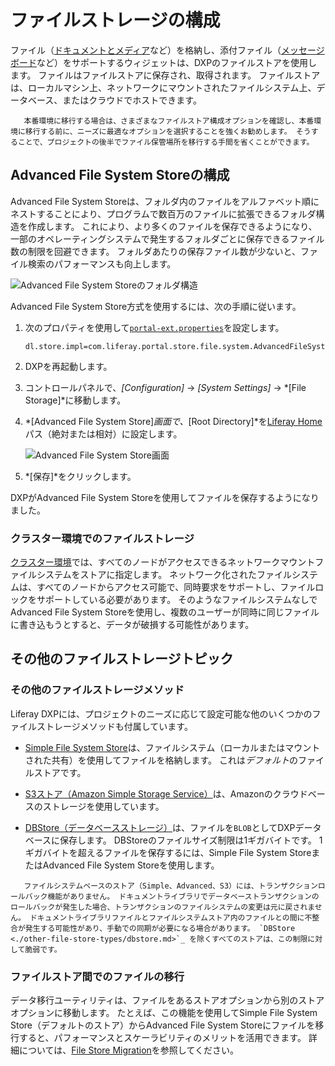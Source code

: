 # ファイルストレージの構成

ファイル（[ドキュメントとメディア](../../../collaboration-and-social/collaboration-and-social-overview.md)など）を格納し、添付ファイル（[メッセージボード](../../../collaboration-and-social/collaboration-and-social-overview.md)など）をサポートするウィジェットは、DXPのファイルストアを使用します。 ファイルはファイルストアに保存され、取得されます。 ファイルストアは、ローカルマシン上、ネットワークにマウントされたファイルシステム上、データベース、またはクラウドでホストできます。

``` important::
   本番環境に移行する場合は、さまざまなファイルストア構成オプションを確認し、本番環境に移行する前に、ニーズに最適なオプションを選択することを強くお勧めします。 そうすることで、プロジェクトの後半でファイル保管場所を移行する手間を省くことができます。
```

## Advanced File System Storeの構成

Advanced File System Storeは、フォルダ内のファイルをアルファベット順にネストすることにより、プログラムで数百万のファイルに拡張できるフォルダ構造を作成します。 これにより、より多くのファイルを保存できるようになり、一部のオペレーティングシステムで発生するフォルダごとに保存できるファイル数の制限を回避できます。 フォルダあたりの保存ファイル数が少ないと、ファイル検索のパフォーマンスも向上します。

![Advanced File System Storeのフォルダ構造](./configuring-file-storage/images/01.png)

Advanced File System Store方式を使用するには、次の手順に従います。

1.  次のプロパティを使用して[`portal-ext.properties`](../../../installation-and-upgrades/reference/portal-properties.md)を設定します。

    ``` properties
    dl.store.impl=com.liferay.portal.store.file.system.AdvancedFileSystemStore
    ```

2.  DXPを再起動します。

3.  コントロールパネルで、*[Configuration]* → *[System Settings]* → *[File Storage]*に移動します。

4.  *[Advanced File System Store]*画面で、*[Root Directory]*を[Liferay Home](../../../installation-and-upgrades/reference/liferay-home.md)パス（絶対または相対）に設定します。

    ![Advanced File System Store画面](./configuring-file-storage/images/02.png)

5.  *[保存]*をクリックします。

DXPがAdvanced File System Storeを使用してファイルを保存するようになりました。

### クラスター環境でのファイルストレージ

[クラスター環境](../../../installation-and-upgrades/setting-up-liferay-dxp/clustering-for-high-availability/clustering-for-high-availability.md)では、すべてのノードがアクセスできるネットワークマウントファイルシステムをストアに指定します。 ネットワーク化されたファイルシステムは、すべてのノードからアクセス可能で、同時要求をサポートし、ファイルロックをサポートしている必要があります。 そのようなファイルシステムなしでAdvanced File System Storeを使用し、複数のユーザーが同時に同じファイルに書き込もうとすると、データが破損する可能性があります。

## その他のファイルストレージトピック

### その他のファイルストレージメソッド

Liferay DXPには、プロジェクトのニーズに応じて設定可能な他のいくつかのファイルストレージメソッドも付属しています。

  - [Simple File System Store](./other-file-store-types/simple-file-system-store.md)は、ファイルシステム（ローカルまたはマウントされた共有）を使用してファイルを格納します。 これは*デフォルト*のファイルストアです。

  - [S3ストア（Amazon Simple Storage Service）](./other-file-store-types/amazon-s3-store.md)は、Amazonのクラウドベースのストレージを使用しています。

  - [DBStore（データベースストレージ）](./other-file-store-types/dbstore.md)は、ファイルを`BLOB`としてDXPデータベースに保存します。 DBStoreのファイルサイズ制限は1ギガバイトです。 1ギガバイトを超えるファイルを保存するには、Simple File System StoreまたはAdvanced File System Storeを使用します。

``` warning::
   ファイルシステムベースのストア（Simple、Advanced、S3）には、トランザクションロールバック機能がありません。 ドキュメントライブラリでデータベーストランザクションのロールバックが発生した場合、トランザクションのファイルシステムの変更は元に戻されません。 ドキュメントライブラリファイルとファイルシステムストア内のファイルとの間に不整合が発生する可能性があり、手動での同期が必要になる場合があります。 `DBStore <./other-file-store-types/dbstore.md>`_ を除くすべてのストアは、この制限に対して脆弱です。
```

### ファイルストア間でのファイルの移行

データ移行ユーティリティは、ファイルをあるストアオプションから別のストアオプションに移動します。 たとえば、この機能を使用してSimple File System Store（デフォルトのストア）からAdvanced File System Storeにファイルを移行すると、パフォーマンスとスケーラビリティのメリットを活用できます。 詳細については、[File Store Migration](./file-store-migration.md)を参照してください。
